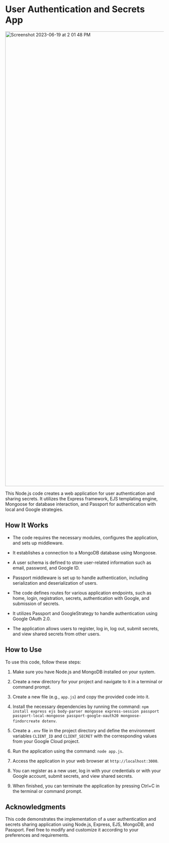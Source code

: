 # User Authentication and Secrets App

<img width="1440" alt="Screenshot 2023-06-19 at 2 01 48 PM" src="https://github.com/0xJeu/test-remote/assets/129988927/557cef09-8477-4dc7-bada-1bb15c872f49">

This Node.js code creates a web application for user authentication and sharing secrets. It utilizes the Express framework, EJS templating engine, Mongoose for database interaction, and Passport for authentication with local and Google strategies.

## How It Works

- The code requires the necessary modules, configures the application, and sets up middleware.

- It establishes a connection to a MongoDB database using Mongoose.

- A user schema is defined to store user-related information such as email, password, and Google ID.

- Passport middleware is set up to handle authentication, including serialization and deserialization of users.

- The code defines routes for various application endpoints, such as home, login, registration, secrets, authentication with Google, and submission of secrets.

- It utilizes Passport and GoogleStrategy to handle authentication using Google OAuth 2.0.

- The application allows users to register, log in, log out, submit secrets, and view shared secrets from other users.

## How to Use

To use this code, follow these steps:

1. Make sure you have Node.js and MongoDB installed on your system.

2. Create a new directory for your project and navigate to it in a terminal or command prompt.

3. Create a new file (e.g., `app.js`) and copy the provided code into it.

4. Install the necessary dependencies by running the command: `npm install express ejs body-parser mongoose express-session passport passport-local-mongoose passport-google-oauth20 mongoose-findorcreate dotenv`.

5. Create a `.env` file in the project directory and define the environment variables `CLIENT_ID` and `CLIENT_SECRET` with the corresponding values from your Google Cloud project.

6. Run the application using the command: `node app.js`.

7. Access the application in your web browser at `http://localhost:3000`.

8. You can register as a new user, log in with your credentials or with your Google account, submit secrets, and view shared secrets.

9. When finished, you can terminate the application by pressing Ctrl+C in the terminal or command prompt.

## Acknowledgments

This code demonstrates the implementation of a user authentication and secrets sharing application using Node.js, Express, EJS, MongoDB, and Passport. Feel free to modify and customize it according to your preferences and requirements.
